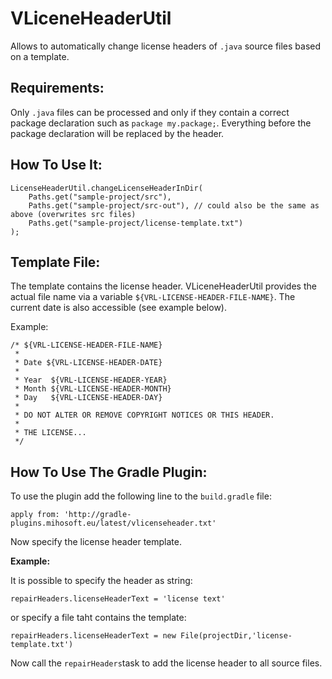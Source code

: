 VLiceneHeaderUtil
=================


Allows to automatically change license headers of `.java` source files based on a template.

## Requirements:

Only `.java` files can be processed and only if they contain a correct package declaration such as `package my.package;`.
Everything before the package declaration will be replaced by the header.

## How To Use It:

    LicenseHeaderUtil.changeLicenseHeaderInDir(
        Paths.get("sample-project/src"),
        Paths.get("sample-project/src-out"), // could also be the same as above (overwrites src files)
        Paths.get("sample-project/license-template.txt")
    );
    
## Template File:

The template contains the license header. VLiceneHeaderUtil provides the actual file name via a variable `${VRL-LICENSE-HEADER-FILE-NAME}`.
The current date is also accessible (see example below).


Example: 

    /* ${VRL-LICENSE-HEADER-FILE-NAME}
     * 
     * Date ${VRL-LICENSE-HEADER-DATE}
     * 
     * Year  ${VRL-LICENSE-HEADER-YEAR}
     * Month ${VRL-LICENSE-HEADER-MONTH}
     * Day   ${VRL-LICENSE-HEADER-DAY}
     *
     * DO NOT ALTER OR REMOVE COPYRIGHT NOTICES OR THIS HEADER.
     * 
     * THE LICENSE...
     */
    
## How To Use The Gradle Plugin:

To use the plugin add the following line to the `build.gradle` file:

    apply from: 'http://gradle-plugins.mihosoft.eu/latest/vlicenseheader.txt'
    
Now specify the license header template.

**Example:**

It is possible to specify the header as string:

    repairHeaders.licenseHeaderText = 'license text'
    
or specify a file taht contains the template:

    repairHeaders.licenseHeaderText = new File(projectDir,'license-template.txt')

Now call the `repairHeaders`task to add the license header to all source files.
    
    
